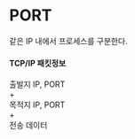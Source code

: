 # PORT

같은 IP 내에서 프로세스를 구분한다.

#### TCP/IP 패킷정보

출발지 IP, PORT  
      +  
목적지 IP, PORT  
      +  
전송 데이터  